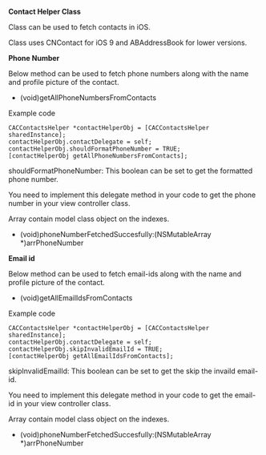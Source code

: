 <b>Contact Helper Class</b>

Class can be used to fetch contacts in iOS.

Class uses CNContact for iOS 9 and ABAddressBook for lower versions.

<b>Phone Number</b>

Below method can be used to fetch phone numbers along with the name and profile picture of the contact.

- (void)getAllPhoneNumbersFromContacts

Example code

    CACContactsHelper *contactHelperObj = [CACContactsHelper sharedInstance];
    contactHelperObj.contactDelegate = self;
    contactHelperObj.shouldFormatPhoneNumber = TRUE;
    [contactHelperObj getAllPhoneNumbersFromContacts];

shouldFormatPhoneNumber: This boolean can be set to get the formatted phone number.

You need to implement this delegate method in your code to get the phone number in your view controller class.

Array contain model class object on the indexes.
- (void)phoneNumberFetchedSuccesfully:(NSMutableArray *)arrPhoneNumber

<b>Email id</b>

Below method can be used to fetch email-ids along with the name and profile picture of the contact.

- (void)getAllEmailIdsFromContacts

Example code

    CACContactsHelper *contactHelperObj = [CACContactsHelper sharedInstance];
    contactHelperObj.contactDelegate = self;
    contactHelperObj.skipInvalidEmailId = TRUE;
    [contactHelperObj getAllEmailIdsFromContacts];
    
skipInvalidEmailId: This boolean can be set to get the skip the invaild email-id.

You need to implement this delegate method in your code to get the email-id in your view controller class.

Array contain model class object on the indexes.
- (void)phoneNumberFetchedSuccesfully:(NSMutableArray *)arrPhoneNumber

